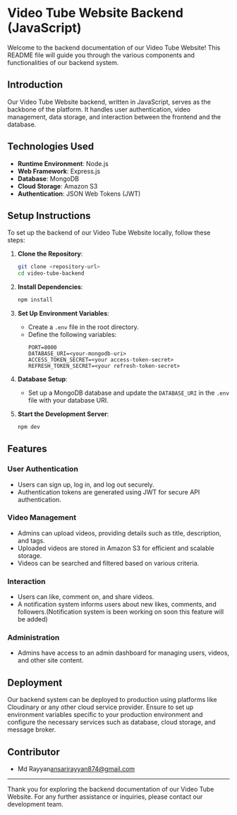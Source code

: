 # Video Tube Website Backend (JavaScript)

Welcome to the backend documentation of our Video Tube Website! This README file will guide you through the various components and functionalities of our backend system.

## Introduction

Our Video Tube Website backend, written in JavaScript, serves as the backbone of the platform. It handles user authentication, video management, data storage, and interaction between the frontend and the database.

## Technologies Used

- **Runtime Environment**: Node.js
- **Web Framework**: Express.js
- **Database**: MongoDB
- **Cloud Storage**: Amazon S3
- **Authentication**: JSON Web Tokens (JWT)


## Setup Instructions

To set up the backend of our Video Tube Website locally, follow these steps:

1. **Clone the Repository**: 
    ```bash
    git clone <repository-url>
    cd video-tube-backend
    ```

2. **Install Dependencies**:
    ```bash
    npm install
    ```

3. **Set Up Environment Variables**:
    - Create a `.env` file in the root directory.
    - Define the following variables:
        ```
        PORT=8000
        DATABASE_URI=<your-mongodb-uri>
        ACCESS_TOKEN_SECRET=<your access-token-secret>
        REFRESH_TOKEN_SECRET=<your refresh-token-secret>
      
        ```

4. **Database Setup**:
    - Set up a MongoDB database and update the `DATABASE_URI` in the `.env` file with your database URI.

5. **Start the Development Server**:
    ```bash
    npm dev
    ```

## Features

### User Authentication

- Users can sign up, log in, and log out securely.
- Authentication tokens are generated using JWT for secure API authentication.

### Video Management

- Admins can upload videos, providing details such as title, description, and tags.
- Uploaded videos are stored in Amazon S3 for efficient and scalable storage.
- Videos can be searched and filtered based on various criteria.

### Interaction

- Users can like, comment on, and share videos.
- A notification system informs users about new likes, comments, and followers.(Notification system is been working on soon this feature will be added)

### Administration

- Admins have access to an admin dashboard for managing users, videos, and other site content.

## Deployment

Our backend system can be deployed to production using platforms like Cloudinary or any other cloud service provider. Ensure to set up environment variables specific to your production environment and configure the necessary services such as database, cloud storage, and message broker.

## Contributor

- Md Rayyan<ansarirayyan874@gmail.com>

---

Thank you for exploring the backend documentation of our Video Tube Website. For any further assistance or inquiries, please contact our development team.
